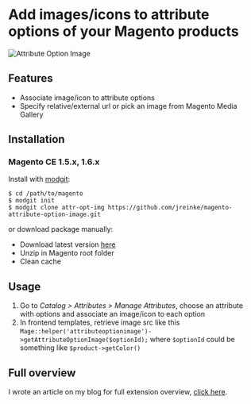 # Add images/icons to attribute options of your Magento products

![Attribute Option Image](http://i.imgur.com/VB2W5.jpg)

## Features

* Associate image/icon to attribute options
* Specify relative/external url or pick an image from Magento Media Gallery

## Installation

### Magento CE 1.5.x, 1.6.x

Install with [modgit](https://github.com/jreinke/modgit):

    $ cd /path/to/magento
    $ modgit init
    $ modgit clone attr-opt-img https://github.com/jreinke/magento-attribute-option-image.git

or download package manually:

* Download latest version [here](https://github.com/jreinke/magento-attribute-option-image/downloads)
* Unzip in Magento root folder
* Clean cache

## Usage

1. Go to *Catalog > Attributes > Manage Attributes*, choose an attribute with options and associate an image/icon to each option
2. In frontend templates, retrieve image src like this `Mage::helper('attributeoptionimage')->getAttributeOptionImage($optionId);` where `$optionId` could be something like `$product->getColor()`

## Full overview

I wrote an article on my blog for full extension overview, [click here](http://www.johannreinke.com/en/2012/02/05/magento-add-images-to-product-attribute-options/).
